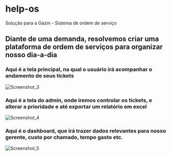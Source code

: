 # help-os
Solução para a Gazin - Sistema de ordem de serviço

## Diante de uma demanda, resolvemos criar uma plataforma de ordem de serviços para organizar nosso dia-a-dia

### Aqui é a tela principal, na qual o usuário irá acompanhar o andamento de seus tickets
![Screenshot_3](https://user-images.githubusercontent.com/54479807/72104251-c7ead680-3309-11ea-98cd-f410f1af0043.png)

### Aqui é a tela do admin, onde iremos controlar os tickets, e alterar a prioridade e até exportar um relatório em excel
![Screenshot_4](https://user-images.githubusercontent.com/54479807/72104260-cde0b780-3309-11ea-8104-0fb3c461e6a8.png)

### Aqui é o dashboard, que irá trazer dados relevantes para nosso gerente, custo por chamado, tempo gasto etc.
![Screenshot_5](https://user-images.githubusercontent.com/54479807/72104265-d0dba800-3309-11ea-803b-5d0610558cd2.png)
